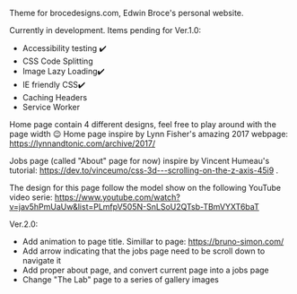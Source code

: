 Theme for brocedesigns.com, Edwin Broce's personal website.

Currently in development. Items pending for Ver.1.0:

* Accessibility testing ✔️ 
* CSS Code Splitting
* Image Lazy Loading✔️
* IE friendly CSS✔️ 
* Caching Headers
* Service Worker

Home page contain 4 different designs, feel free to play around with the page width 😉
Home page inspire by Lynn Fisher's amazing 2017 webpage: https://lynnandtonic.com/archive/2017/

Jobs page (called "About" page for now) inspire by Vincent Humeau's tutorial: https://dev.to/vinceumo/css-3d---scrolling-on-the-z-axis-45i9 .

The design for this page follow the model show on the following YouTube video serie: https://www.youtube.com/watch?v=jav5hPmUaUw&list=PLmfpV505N-SnLSoU2QTsb-TBmVYXT6baT

Ver.2.0:
* Add animation to page title. Simillar to page: https://bruno-simon.com/
* Add arrow indicating that the jobs page need to be scroll down to navigate it
* Add proper about page, and convert current page into a jobs page
* Change "The Lab" page to a series of gallery images
